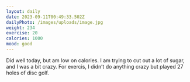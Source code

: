 ```yaml
---
layout: daily
date: 2023-09-11T00:49:33.502Z
dailyPhoto: /images/uploads/image.jpg
weight: 234
exercise: 20
calories: 1000
mood: good
---
```

Did well today, but am low on calories. I am trying to cut out a lot of sugar, and I was a bit crazy. For exercis, I didn’t do anything crazy but played 27 holes of disc golf.